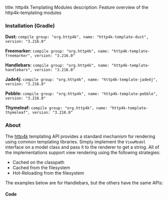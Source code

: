 title: http4k Templating Modules
description: Feature overview of the http4k-templating modules

### Installation (Gradle)
**Dust:** ```compile group: "org.http4k", name: "http4k-template-dust", version: "3.216.0"```

**Freemarker:** ```compile group: "org.http4k", name: "http4k-template-freemarker", version: "3.216.0"```

**Handlebars:** ```compile group: "org.http4k", name: "http4k-template-handlebars", version: "3.216.0"```

**Jade4j:** ```compile group: "org.http4k", name: "http4k-template-jade4j", version: "3.216.0"```

**Pebble:** ```compile group: "org.http4k", name: "http4k-template-pebble", version: "3.216.0"```

**Thymeleaf:** ```compile group: "org.http4k", name: "http4k-template-thymeleaf", version: "3.216.0"```

### About
The [http4k] templating API provides a standard mechanism for rendering using common templating libraries. Simply implement the `ViewModel` interface on a model class and pass it to the renderer to get a string. All of the implementations support view rendering using the following strategies:

* Cached on the classpath
* Cached from the filesystem
* Hot-Reloading from the filesystem

The examples below are for Handlebars, but the others have the same APIs:

#### Code  [<img class="octocat"/>](https://github.com/http4k/http4k/blob/master/src/docs/guide/modules/templating/example.kt)

 <script src="https://gist-it.appspot.com/https://github.com/http4k/http4k/blob/master/src/docs/guide/modules/templating/example.kt"></script>

[http4k]: https://http4k.org
